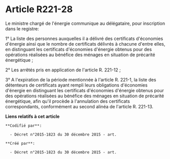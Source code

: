 # Article R221-28

Le ministre chargé de l'énergie communique au délégataire, pour inscription dans le registre:

1° La liste des personnes auxquelles il a délivré des certificats d'économies d'énergie ainsi que le nombre de certificats
délivrés à chacune d'entre elles, en distinguant les certificats d'économies d'énergie obtenus pour des opérations réalisées
au bénéfice des ménages en situation de précarité énergétique ;

2° Les arrêtés pris en application de l'article R. 221-12 ;

3° A l'expiration de la période mentionnée à l'article R. 221-1, la liste des détenteurs de certificats ayant rempli leurs
obligations d'économies d'énergie en distinguant les certificats d'économies d'énergie obtenus pour des opérations réalisées
au bénéfice des ménages en situation de précarité énergétique, afin qu'il procède à l'annulation des certificats
correspondants, conformément au second alinéa de l'article R. 221-13.

**Liens relatifs à cet article**

	**Codifié par**:

	  - Décret n°2015-1823 du 30 décembre 2015 - art.

	**Créé par**:

	  - Décret n°2015-1823 du 30 décembre 2015 - art.
